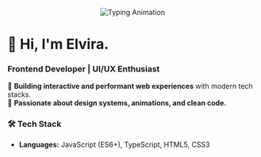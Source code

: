 <p align="center">
  <img src="https://readme-typing-svg.demolab.com?font=Fira+Code&pause=1000&width=435&lines=Frontend+Developer;React+%7C+TypeScript+%7C+UI%2FUX" alt="Typing Animation" />
</p>

# 👋 Hi, I'm Elvira.
### Frontend Developer | UI/UX Enthusiast
🚀 **Building interactive and performant web experiences** with modern tech stacks.  
🎨 **Passionate about design systems, animations, and clean code.**

### 🛠️ Tech Stack  
- **Languages:** JavaScript (ES6+), TypeScript, HTML5, CSS3 
